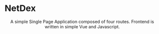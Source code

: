 # NetDex

<div align="center">
A simple Single Page Application composed of four routes.
Frontend is written in simple Vue and Javascript.
</div>
